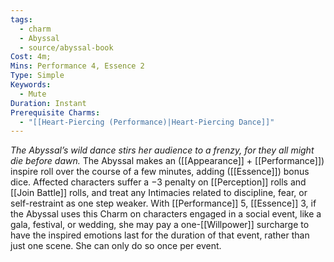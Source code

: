 ```yaml
---
tags:
  - charm
  - Abyssal
  - source/abyssal-book
Cost: 4m;
Mins: Performance 4, Essence 2
Type: Simple
Keywords:
  - Mute
Duration: Instant
Prerequisite Charms:
  - "[[Heart-Piercing (Performance)|Heart-Piercing Dance]]"
---
```

*The Abyssal’s wild dance stirs her audience to a frenzy, for they all might die before dawn.*
The Abyssal makes an ([[Appearance]] + [[Performance]]) inspire roll over the course of a few minutes, adding ([[Essence]]) bonus dice. Affected characters suffer a −3 penalty on [[Perception]] rolls and [[Join Battle]] rolls, and treat any Intimacies related to discipline, fear, or self-restraint as one step weaker.
With [[Performance]] 5, [[Essence]] 3, if the Abyssal uses this Charm on characters engaged in a social event, like a gala, festival, or wedding, she may pay a one-[[Willpower]] surcharge to have the inspired emotions last for the duration of that event, rather than just one scene. She can only do so once per event.
